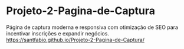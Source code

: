 # Projeto-2-Pagina-de-Captura
Página de captura moderna e responsiva com otimização de SEO para incentivar inscrições e expandir negócios.
https://santfabio.github.io/Projeto-2-Pagina-de-Captura/
